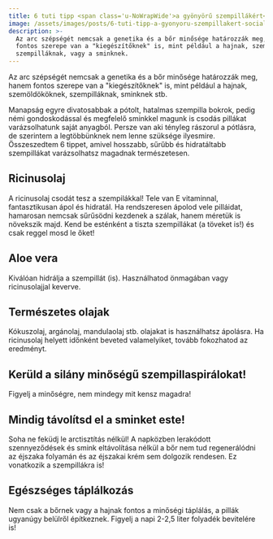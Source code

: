 ```yaml
---
title: 6 tuti tipp <span class='u-NoWrapWide'>a gyönyörű szempillákért</span>
image: /assets/images/posts/6-tuti-tipp-a-gyonyoru-szempillakert-social.jpg
description: >-
  Az arc szépségét nemcsak a genetika és a bőr minősége határozzák meg, hanem
  fontos szerepe van a "kiegészítőknek" is, mint például a hajnak, szemöldököknek,
  szempilláknak, vagy a sminknek.
---
```


Az arc szépségét nemcsak a genetika és a bőr minősége határozzák meg, hanem
fontos szerepe van a "kiegészítőknek" is, mint például a hajnak, szemöldököknek, szempilláknak, sminknek stb.

Manapság egyre divatosabbak a pótolt, hatalmas szempilla bokrok, pedig némi
gondoskodással és megfelelő sminkkel magunk is csodás pillákat varázsolhatunk
saját anyagból. Persze van aki tényleg rászorul a pótlásra, de szerintem a
legtöbbünknek nem lenne szüksége ilyesmire. Összeszedtem 6 tippet, amivel
hosszabb, sűrűbb és hidratáltabb szempillákat varázsolhatsz magadnak
természetesen.

## Ricinusolaj

A ricinusolaj csodát tesz a szempilákkal! Tele van E vitaminnal, fantasztikusan
ápol és hidratál. Ha rendszeresen ápolod vele pilláidat, hamarosan nemcsak
sűrűsödni kezdenek a szálak, hanem méretük is növekszik majd. Kend be esténként
a tiszta szempillákat (a töveket is!) és csak reggel mosd le őket!

## Aloe vera

Kiválóan hidrálja a szempillát (is). Használhatod önmagában vagy ricinusolajjal
keverve.

## Természetes olajak

Kókuszolaj, argánolaj, mandulaolaj stb. olajakat is használhatsz ápolásra. Ha
ricinusolaj helyett időnként beveted valamelyiket, tovább fokozhatod az
eredményt.

## Kerüld a silány minőségű szempillaspirálokat!

Figyelj a minőségre, nem mindegy mit kensz magadra!

## Mindig távolítsd el a sminket este!

Soha ne feküdj le arctisztítás nélkül! A napközben lerakódott szennyeződések és
smink eltávolítása nélkül a bőr nem tud regenerálódni az éjszaka folyamán és az
éjszakai krém sem dolgozik rendesen. Ez vonatkozik a szempillákra is!

## Egészséges táplálkozás

Nem csak a bőrnek vagy a hajnak fontos a minőségi táplálás, a pillák ugyanúgy
belülről építkeznek. Figyelj a napi 2-2,5 liter folyadék bevitelére is!


